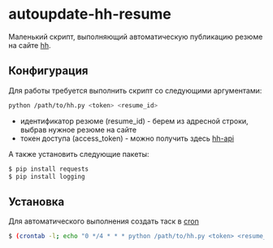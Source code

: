 # autoupdate-hh-resume

Маленький скрипт, выполняющий автоматическую публикацию резюме на сайте [hh].

## Конфигурация

Для работы требуется выполнить скрипт со следующими аргументами:

```sh
python /path/to/hh.py <token> <resume_id>
```

- идентификатор резюме (resume_id) - берем из адресной строки, выбрав нужное резюме на сайте
- токен доступа (access_token) - можно получить здесь [hh-api]

А также установить следующие пакеты:

```sh
$ pip install requests
$ pip install logging
```

## Установка

Для автоматического выполнения создать таск в [cron]

```sh
$ (crontab -l; echo "0 */4 * * * python /path/to/hh.py <token> <resume_id>" ) | crontab
```

[cron]: http://help.ubuntu.ru/wiki/cron
[hh]: http://hh.ru
[hh-api]: https://dev.hh.ru/admin
